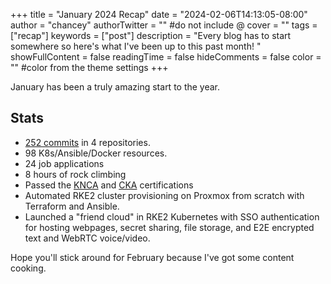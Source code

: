 +++
title = "January 2024 Recap"
date = "2024-02-06T14:13:05-08:00"
author = "chancey"
authorTwitter = "" #do not include @
cover = ""
tags = ["recap"]
keywords = ["post"]
description = "Every blog has to start somewhere so here's what I've been up to this past month! "
showFullContent = false
readingTime = false
hideComments = false
color = "" #color from the theme settings
+++

January has been a truly amazing start to the year. 

## Stats

- [252 commits](https://github.com/jonathanchancey) in 4 repositories. 
- 98 K8s/Ansible/Docker resources. 
- 24 job applications
- 8 hours of rock climbing
- Passed the [KNCA](https://www.credly.com/badges/725e71fd-637a-4b2b-8a34-caa9f9deec80) and [CKA](https://www.credly.com/badges/3a782a16-32df-46c3-add8-1394fac84c6a/public_url) certifications
- Automated RKE2 cluster provisioning on Proxmox from scratch with Terraform and Ansible. 
- Launched a "friend cloud" in RKE2 Kubernetes with SSO authentication for hosting webpages, secret sharing, file storage, and E2E encrypted text and WebRTC voice/video.

Hope you'll stick around for February because I've got some content cooking.
